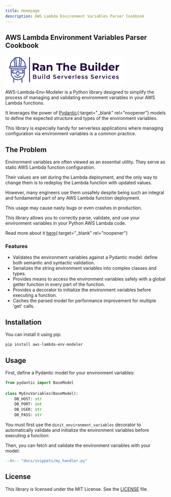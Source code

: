 ```yaml
---
title: Homepage
description: AWS Lambda Environment Variables Parser Cookbook
---
```

## **AWS Lambda Environment Variables Parser Cookbook**

[<img alt="alt_text" src="./media/banner.png" />](https://www.ranthebuilder.cloud/)

AWS-Lambda-Env-Modeler is a Python library designed to simplify the process of managing and validating environment variables in your AWS Lambda functions.

It leverages the power of [Pydantic](https://pydantic-docs.helpmanual.io/){:target="_blank" rel="noopener"} models to define the expected structure and types of the environment variables.

This library is especially handy for serverless applications where managing configuration via environment variables is a common practice.

## **The Problem**

Environment variables are often viewed as an essential utility. They serve as static AWS Lambda function configuration.

Their values are set during the Lambda deployment, and the only way to change them is to redeploy the Lambda function with updated values.

However, many engineers use them unsafely despite being such an integral and fundamental part of any AWS Lambda function deployment.

This usage may cause nasty bugs or even crashes in production.

This library allows you to correctly parse, validate, and use your environment variables in your Python AWS Lambda code.

Read more about it [here](https://www.ranthebuilder.cloud/post/aws-lambda-cookbook-environment-variables){:target="_blank" rel="noopener"}

### **Features**

- Validates the environment variables against a Pydantic model: define both semantic and syntactic validation.
- Serializes the string environment variables into complex classes and types.
- Provides means to access the environment variables safely with a global getter function in every part of the function.
- Provides a decorator to initialize the environment variables before executing a function.
- Caches the parsed model for performance improvement for multiple 'get' calls.

## Installation

You can install it using pip:

```bash
pip install aws-lambda-env-modeler
```

## Usage

First, define a Pydantic model for your environment variables:

```python
from pydantic import BaseModel

class MyEnvVariables(BaseModel):
    DB_HOST: str
    DB_PORT: int
    DB_USER: str
    DB_PASS: str
```

You must first use the `@init_environment_variables` decorator to automatically validate and initialize the environment variables before executing a function:

Then, you can fetch and validate the environment variables with your model:

```python hl_lines="8 18 20" title="my_handler.py"
--8<-- "docs/snippets/my_handler.py"
```

## License

This library is licensed under the MIT License. See the [LICENSE](https://github.com/ran-isenberg/aws-lambda-env-modeler/blob/main/LICENSE) file.
